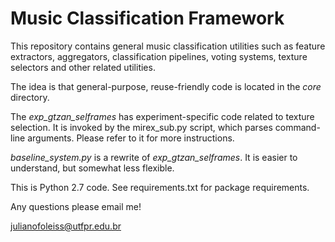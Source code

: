 # Music Classification Framework

This repository contains general music classification utilities such as
feature extractors, aggregators, classification pipelines, voting systems,
texture selectors and other related utilities.

The idea is that general-purpose, reuse-friendly code is located in the 
*core* directory.

The *exp_gtzan_selframes* has experiment-specific code related to texture
selection. It is invoked by the mirex_sub.py script, which parses command-line
arguments. Please refer to it for more instructions.

*baseline_system.py* is a rewrite of *exp_gtzan_selframes*. It is easier to
understand, but somewhat less flexible.

This is Python 2.7 code. See requirements.txt for package requirements.

Any questions please email me! 

julianofoleiss@utfpr.edu.br

